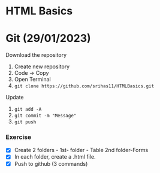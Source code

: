 # HTML Basics

# Git (29/01/2023)
Download the repository
1. Create new repository
2. Code -> Copy 
3. Open Terminal
4. `git clone https://github.com/srihas11/HTMLBasics.git`

Update
1. `git add -A`
2. `git commit -m "Message"`
3. `git push`

### Exercise
 - [x] Create 2 folders -  1st- folder - Table   2nd folder-Forms
- [x] In each folder, create a .html file.
- [x] Push to github (3 commands)